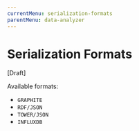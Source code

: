 ```yaml
---
currentMenu: serialization-formats
parentMenu: data-analyzer
---
```


# Serialization Formats

[Draft]

Available formats:
* `GRAPHITE`
* `RDF/JSON`
* `TOWER/JSON`
* `INFLUXDB`